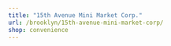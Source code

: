 ```yaml
---
title: "15th Avenue Mini Market Corp."
url: /brooklyn/15th-avenue-mini-market-corp/
shop: convenience
---
```


